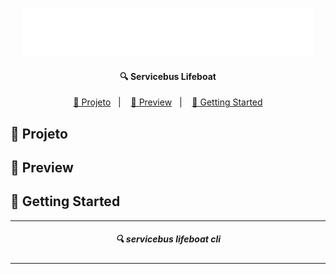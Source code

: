 <p align="center">
    <img src="./assets/logo.gif" alt="logo">
</p>

<h4  align="center">
	🔍 Servicebus Lifeboat
</h4>
<p  align="center">
<a  href="#telescope-projeto">🔭 Projeto</a>&nbsp;&nbsp;&nbsp;|&nbsp;&nbsp;&nbsp
<a  href="#-preview">💜 Preview</a>&nbsp;&nbsp;&nbsp;|&nbsp;&nbsp;&nbsp;
<a  href="#-getting-started">🤠 Getting Started </a>
</p>



## :telescope: Projeto


## 💜 Preview



## 🤠 Getting Started


--- 

<h5 align="center"> 🔍 servicebus lifeboat cli </h5>

---
